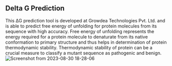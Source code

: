 ## Delta G Prediction

This ΔG prediction tool is developed at Growdea Technologies Pvt. Ltd. and is able to predict free energy of unfolding for protein molecules from its sequence with high accuracy. Free energy of unfolding represents the energy required for a protein molecule to denaturate from its native conformation to primary structure and thus helps in determination of protein thermodynamic stability. Thermodynamic stability of protein can be a crucial measure to classify a mutant sequence as pathogenic and benign. 
![Screenshot from 2023-08-30 18-28-06](https://github.com/Growdeatechnology/Delta-G-Prediction/assets/72397529/dca2e0e3-d387-42cf-ab69-33a62fd4493f)
